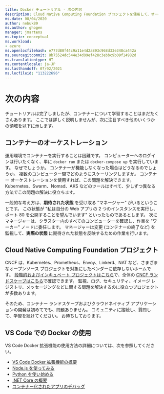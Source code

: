 ```yaml
---
title: Docker チュートリアル - 次の内容
description: Cloud Native Computing Foundation プロジェクトを使用して、オーケストレーションで Docker アプリを拡張するためのオプションについて説明します。
ms.date: 08/04/2020
author: nebuk89
ms.author: ghogen
manager: jmartens
ms.topic: conceptual
ms.workload:
- azure
ms.openlocfilehash: e777d80f44c9a11e4d2a893c968d33e348ca442a
ms.sourcegitcommit: 8b75524dc544e34d09ef428c3ebbc9b09f14982d
ms.translationtype: HT
ms.contentlocale: ja-JP
ms.lasthandoff: 07/02/2021
ms.locfileid: "113222696"
---
```

# <a name="whats-next"></a>次の内容

チュートリアルは完了しましたが、コンテナーについて学習することはまだたくさんあります。
ここでは詳しく説明しませんが、次に注目すべき他のいくつかの領域を以下に示します。

## <a name="container-orchestration"></a>コンテナーのオーケストレーション

運用環境でコンテナーを実行することは困難です。 コンピューターへのログインは行いたくなく、単に `docker run` または `docker-compose up` を実行しています。 なぜでしょうか。 コンテナーが機能しなくなった場合はどうなるのでしょうか。 複数のコンピューター間でどのようにスケーリングしますか。 コンテナー オーケストレーションを使用すれば、この問題を解決できます。 Kubernetes、Swarm、Nomad、AKS などのツールはすべて、少しずつ異なる方法でこの問題の解決に役立ちます。

一般的な考え方は、**期待された状態** を受け取る "マネージャー" がいるということです。 この状態が "私は自分の Web アプリの 2 つのインスタンスを実行し、ポート 80 を公開することを望んでいます" といったものであるとします。 次にマネージャーは、クラスター内のすべてのコンピューターを確認し、作業を "ワーカー" ノードに委任します。 マネージャーは変更 (コンテナーの終了など) を監視して、**実際の状態** に期待された状態を反映するための作業を行います。

## <a name="cloud-native-computing-foundation-projects"></a>Cloud Native Computing Foundation プロジェクト

CNCF は、Kubernetes、Prometheus、Envoy、Linkerd、NAT など、さまざまなオープンソース プロジェクトを対象にしたベンダーに依存しないホームです。 [段階的およびインキュベート プロジェクトはこちら](https://www.cncf.io/projects/)で、全体の [CNCF ランドスケープはこちら](https://landscape.cncf.io/)で確認できます。 監視、ログ、セキュリティ、イメージ レジストリ、メッセージングなどに関する問題を解決するのに役立つプロジェクトが多数あります。

そのため、コンテナー ランドスケープおよびクラウドネイティブ アプリケーションの開発は初めてでも、問題ありません。 コミュニティに接続し、質問して、学習を続けてください。 お待ちしております。

## <a name="working-with-docker-in-vs-code"></a>VS Code での Docker の使用

VS Code Docker 拡張機能の使用方法の詳細については、次を参照してください。

- [VS Code Docker 拡張機能の概要](https://code.visualstudio.com/docs/containers/overview)
- [Node.js を使ってみる](https://code.visualstudio.com/docs/containers/quickstart-node)
- [Python を使い始める](https://code.visualstudio.com/docs/containers/quickstart-python)
- [.NET Core の概要](https://code.visualstudio.com/docs/containers/quickstart-aspnet-core)
- [コンテナー化されたアプリのデバッグ](https://code.visualstudio.com/docs/containers/debug-common)
